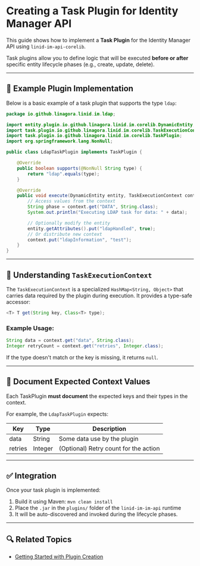 # Creating a Task Plugin for Identity Manager API

This guide shows how to implement a **Task Plugin** for the Identity Manager API using `linid-im-api-corelib`.

Task plugins allow you to define logic that will be executed **before or after** specific entity lifecycle phases (e.g.,
create, update, delete).

---

## 🧱 Example Plugin Implementation

Below is a basic example of a task plugin that supports the type `ldap`:

```java
package io.github.linagora.linid.im.ldap;

import entity.plugin.io.github.linagora.linid.im.corelib.DynamicEntity;
import task.plugin.io.github.linagora.linid.im.corelib.TaskExecutionContext;
import task.plugin.io.github.linagora.linid.im.corelib.TaskPlugin;
import org.springframework.lang.NonNull;

public class LdapTaskPlugin implements TaskPlugin {

    @Override
    public boolean supports(@NonNull String type) {
        return "ldap".equals(type);
    }

    @Override
    public void execute(DynamicEntity entity, TaskExecutionContext context) {
        // Access values from the context
        String phase = context.get("DATA", String.class);
        System.out.println("Executing LDAP task for data: " + data);

        // Optionally modify the entity
        entity.getAttributes().put("ldapHandled", true);
        // Or distribute new context
        context.put("ldapInformation", "test");
    }
}
```

---

## 🧠 Understanding `TaskExecutionContext`

The `TaskExecutionContext` is a specialized `HashMap<String, Object>` that carries data required by the plugin during
execution. It provides a type-safe accessor:

```java
<T> T get(String key, Class<T> type);
```

### Example Usage:

```java
String data = context.get("data", String.class);
Integer retryCount = context.get("retries", Integer.class);
```

If the type doesn't match or the key is missing, it returns `null`.

---

## 📄 Document Expected Context Values

Each TaskPlugin **must document** the expected keys and their types in the context.

For example, the `LdapTaskPlugin` expects:

| Key     | Type    | Description                           |
|---------|---------|---------------------------------------|
| data    | String  | Some data use by the plugin           |
| retries | Integer | (Optional) Retry count for the action |

---

## ✅ Integration

Once your task plugin is implemented:

1. Build it using Maven: `mvn clean install`
2. Place the `.jar` in the `plugins/` folder of the `linid-im-im-api` runtime
3. It will be auto-discovered and invoked during the lifecycle phases.

---

## 🔍 Related Topics

* [Getting Started with Plugin Creation](./how-to-create-a-plugin.md)
